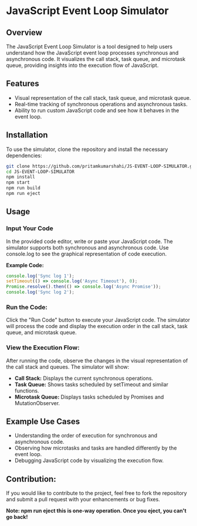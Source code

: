 # JavaScript Event Loop Simulator

## Overview
The JavaScript Event Loop Simulator is a tool designed to help users understand how the JavaScript event loop processes synchronous and asynchronous code. It visualizes the call stack, task queue, and microtask queue, providing insights into the execution flow of JavaScript.

## Features
- Visual representation of the call stack, task queue, and microtask queue.
- Real-time tracking of synchronous operations and asynchronous tasks.
- Ability to run custom JavaScript code and see how it behaves in the event loop.

## Installation
To use the simulator, clone the repository and install the necessary dependencies:

```bash
git clone https://github.com/pritamkumarshahi/JS-EVENT-LOOP-SIMULATOR.git
cd JS-EVENT-LOOP-SIMULATOR
npm install
npm start
npm run build
npm run eject
```

## Usage

### Input Your Code

In the provided code editor, write or paste your JavaScript code. The simulator supports both synchronous and asynchronous code. Use console.log to see the graphical representation of code execution.


**Example Code:**

```javascript
console.log('Sync log 1');
setTimeout(() => console.log('Async Timeout'), 0);
Promise.resolve().then(() => console.log('Async Promise'));
console.log('Sync log 2');
```

### Run the Code: 

Click the "Run Code" button to execute your JavaScript code. The simulator will process the code and display the execution order in the call stack, task queue, and microtask queue.

### View the Execution Flow: 

After running the code, observe the changes in the visual representation of the call stack and queues. The simulator will show:

- **Call Stack:** Displays the current synchronous operations.
- **Task Queue:** Shows tasks scheduled by setTimeout and similar functions.
- **Microtask Queue:** Displays tasks scheduled by Promises and MutationObserver.


## Example Use Cases

- Understanding the order of execution for synchronous and asynchronous code.
- Observing how microtasks and tasks are handled differently by the event loop.
- Debugging JavaScript code by visualizing the execution flow.

## Contribution:

If you would like to contribute to the project, feel free to fork the repository and submit a pull request with your enhancements or bug fixes.


**Note: npm run eject this is one-way operation. Once you eject, you can't go back!**